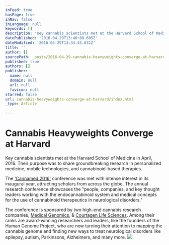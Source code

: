 ```yaml
---
inFeed: true
hasPage: true
inNav: false
inLanguage: null
keywords: []
description: 'Key cannabis scientists met at the Harvard School of Medicine in April, 2016. Their purpose was to share groundbreaking research in personalized medicine, mobile technologies, and cannabinoid-based therapies. '
datePublished: '2016-04-29T13:40:08.605Z'
dateModified: '2016-04-29T13:34:45.831Z'
title: ''
author: []
sourcePath: _posts/2016-04-29-cannabis-heavyweights-converge-at-harvard.md
published: true
authors: []
publisher:
  name: null
  domain: null
  url: null
  favicon: null
starred: false
url: cannabis-heavyweights-converge-at-harvard/index.html
_type: Article

---
```

# Cannabis Heavyweights Converge at Harvard

Key cannabis scientists met at the Harvard School of Medicine in April, 2016\. Their purpose was to share groundbreaking research in personalized medicine, mobile technologies, and cannabinoid-based therapies. 

The ['Cannamed 2016'][0] conference was met with intense interest in its inaugural year, attracting scholars from across the globe. The annual research conference showcases the "people, companies, and key thought leaders working with the endocannabinoid system and medical concepts for the use of cannabinoid therapeutics in neurological disorders."

The conference is sponsored by two high-end cannabis research companies, [Medical Genomics][1], & [Courtagen Life Sciences][2]. Among their ranks are award-winning researchers and leaders, like the founders of the Human Genome Project, who are now turning their attention to mapping the cannabis genome and finding new ways to treat neurological disorders like epilepsy, autism, Parkinsons, Alzheimers, and many more.
![](https://the-grid-user-content.s3-us-west-2.amazonaws.com/dfb8e13c-359e-4701-8e8c-fbd9f7fc56a2.png)

[0]: http://www.medicinalgenomics.com/cannmed2016/
[1]: http://www.medicinalgenomics.com/
[2]: http://www.courtagen.com/